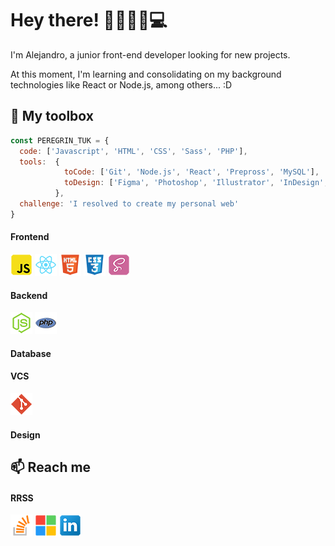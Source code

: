 # Hey there! 👋🏼🧔🏼💻
I'm Alejandro, a junior front-end developer looking for new projects.

At this moment, I'm learning and consolidating on my background technologies like React or Node.js, among others... :D


<!--## 🧰 Skills and more...-->
## 🧰 My toolbox
```js
const PEREGRIN_TUK = {
  code: ['Javascript', 'HTML', 'CSS', 'Sass', 'PHP'],
  tools:  {
            toCode: ['Git', 'Node.js', 'React', 'Prepross', 'MySQL'],
            toDesign: ['Figma', 'Photoshop', 'Illustrator', 'InDesign', 'WordPress']
          },
  challenge: 'I resolved to create my personal web'
}
```

#### Frontend 
<div>
  <img 
    src="img/tch-JS-XS.png"
    alt="JavaScript"
  />
  <img 
    src="img/tch-React-XS.png" 
    alt="React"
  />
  <img 
    src="img/tch-HTML-XS.png" 
    alt="HTML"
  />
  <img 
    src="img/tch-CSS-XS.png" 
    alt="CSS"
  />
  <img 
    src="img/tch-Sass-XS.png" 
    alt="Sass"
  />
</div>

#### Backend
<div>
  <img 
    src="img/tch-Node-XS.png" 
    alt="Node.js"
  />
  <img 
    src="img/tch-PHP-XS.png" 
    alt="PHP"
  />
</div>

#### Database
<div>
</div>

#### VCS
<div>
  <img 
    src="img/tch-Git-XS.png" 
    alt="Git"
  />
</div>

#### Design
<div>
</div>

<!--
## 👨🏻‍💻 Projects

- 🌐 Projecto 1 - Breve descripción.
- 🌐 Projecto 2 - Breve descripción.
- 👾 Projecto 3 - Breve descripción.
- 🤖 Projecto 4 - Breve descripción.
- ...

-->

## 📫 Reach me

#### RRSS

[![Stack Overflow](img/rrss-StackOverflow-XS.png)](https://stackoverflow.com/users/17573223/peregrintuk)
[![Microsoft Docs](img/rrss-MicrosoftDocs-XS.png)](https://docs.microsoft.com/es-es/users/peregintuk/)
[![LinkedIn](img/rrss-LinkedIn-XS.png)](https://www.linkedin.com/in/peregrintuk/)

<!--
- [<img 
    src="img/tch-JS-XS.png"
    alt="JavaScript" 
    height="20px"
  /> JavaScript](https://www.linkedin.com/in/peregrintuk/)
-->
